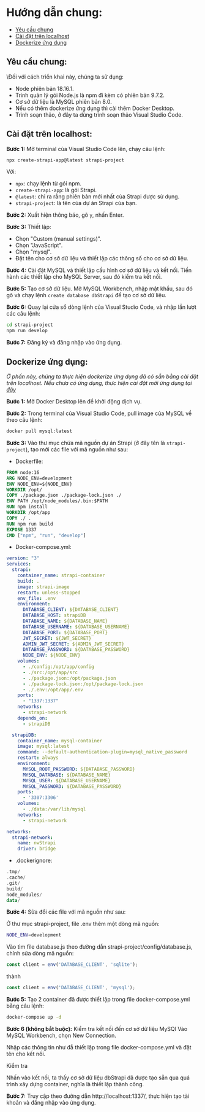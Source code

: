 # Hướng dẫn chung:
- [Yêu cầu chung](#yêu-cầu)
- [Cài đặt trên localhost](#cài-đặt-trên-localhost)
- [Dockerize ứng dụng](#dockerize-ứng-dụng)

## Yêu cầu chung:
\Đối với cách triển khai này, chúng ta sử dụng:
- Node phiên bản 18.16.1.
- Trình quản lý gói Node.js là npm đi kèm có phiên bản 9.7.2.
- Cơ sở dữ liệu là MySQL phiên bản 8.0.
- Nếu có thêm dockerize ứng dụng thì cài thêm Docker Desktop.
- Trình soạn thảo, ở đây ta dùng trình soạn thảo Visual Studio Code.

## Cài đặt trên localhost:
**Bước 1:** Mở terminal của Visual Studio Code lên, chạy câu lệnh:
```bash
npx create-strapi-app@latest strapi-project
```
Với:
- `npx`: chạy lệnh từ gói npm.
- `create-strapi-app`: là gói Strapi.
- `@latest`: chỉ ra rằng phiên bản mới nhất của Strapi được sử dụng.
- `strapi-project`: là tên của dự án Strapi của bạn.

**Bước 2:** Xuất hiện thông báo, gõ `y`, nhấn Enter.

**Bước 3:** Thiết lập:
- Chọn "Custom (manual settings)".
- Chọn "JavaScript".
- Chọn "mysql".
- Đặt tên cho cơ sở dữ liệu và thiết lập các thông số cho cơ sở dữ liệu.

**Bước 4:** Cài đặt MySQL và thiết lập cấu hình cơ sở dữ liệu và kết nối. Tiến hành các thiết lập cho MySQL Server, sau đó kiểm tra kết nối.

**Bước 5:** Tạo cơ sở dữ liệu. Mở MySQL Workbench, nhập mật khẩu, sau đó gõ và chạy lệnh `create database dbStrapi` để tạo cơ sở dữ liệu.

**Bước 6:** Quay lại cửa sổ dòng lệnh của Visual Studio Code, và nhập lần lượt các câu lệnh:
```bash
cd strapi-project
npm run develop
```
**Bước 7:** Đăng ký và đăng nhập vào ứng dụng.

## Dockerize ứng dụng:
*Ở phần này, chúng ta thực hiện dockerize ứng dụng đã có sẵn bằng cài đặt trên localhost. Nếu chưa có ứng dụng, thực hiện cài đặt mới ứng dụng tại [đây](#cài-đặt-trên-localhost)*

**Bước 1:** Mở Docker Desktop lên để khởi động dịch vụ.

**Bước 2:** Trong terminal của Visual Studio Code, pull image của MySQL về theo câu lệnh:
```bash
docker pull mysql:latest
```
**Bước 3:** Vào thư mục chứa mã nguồn dự án Strapi (ở đây tên là `strapi-project`), tạo mới các file với mã nguồn như sau:
- Dockerfile:
```Dockerfile
FROM node:16
ARG NODE_ENV=development
ENV NODE_ENV=${NODE_ENV}
WORKDIR /opt/
COPY ./package.json ./package-lock.json ./
ENV PATH /opt/node_modules/.bin:$PATH
RUN npm install
WORKDIR /opt/app
COPY ./ .
RUN npm run build
EXPOSE 1337
CMD ["npm", "run", "develop"]
```
- Docker-compose.yml:
```yaml
version: "3"
services:
  strapi:
    container_name: strapi-container
    build: .
    image: strapi-image
    restart: unless-stopped
    env_file: .env
    environment:
      DATABASE_CLIENT: ${DATABASE_CLIENT}
      DATABASE_HOST: strapiDB
      DATABASE_NAME: ${DATABASE_NAME}
      DATABASE_USERNAME: ${DATABASE_USERNAME}
      DATABASE_PORT: ${DATABASE_PORT}
      JWT_SECRET: ${JWT_SECRET}
      ADMIN_JWT_SECRET: ${ADMIN_JWT_SECRET}
      DATABASE_PASSWORD: ${DATABASE_PASSWORD}
      NODE_ENV: ${NODE_ENV}
    volumes:
      - ./config:/opt/app/config
      - ./src:/opt/app/src
      - ./package.json:/opt/package.json
      - ./package-lock.json:/opt/package-lock.json
      - ./.env:/opt/app/.env
    ports:
      - "1337:1337"
    networks:
      - strapi-network
    depends_on:
      - strapiDB

  strapiDB:
    container_name: mysql-container
    image: mysql:latest
    command: --default-authentication-plugin=mysql_native_password
    restart: always
    environment:
      MYSQL_ROOT_PASSWORD: ${DATABASE_PASSWORD}
      MYSQL_DATABASE: ${DATABASE_NAME}
      MYSQL_USER: ${DATABASE_USERNAME}
      MYSQL_PASSWORD: ${DATABASE_PASSWORD}
    ports:
      - '3307:3306'
    volumes:
      - ./data:/var/lib/mysql
    networks:
      - strapi-network

networks:
  strapi-network:
    name: nwStrapi
    driver: bridge
```

- .dockerignore:
```kotlin
.tmp/
.cache/
.git/
build/
node_modules/
data/
```

**Bước 4:** Sửa đổi các file với mã nguồn như sau:

Ở thư mục strapi-project, file .env thêm một dòng mã nguồn:
```bash
NODE_ENV=development
```

Vào tìm file database.js theo đường dẫn strapi-project/config/database.js, chỉnh sửa dòng mã nguồn:
```javascript
const client = env('DATABASE_CLIENT', 'sqlite');
```
thành
```javascript
const client = env('DATABASE_CLIENT', 'mysql');
```
**Bước 5:** Tạo 2 container đã được thiết lập trong file docker-compose.yml bằng câu lệnh:

```bash
docker-compose up -d
```
**Bước 6 (không bắt buộc):** Kiểm tra kết nối đến cơ sở dữ liệu MySQl
Vào MySQL Workbench, chọn New Connection.  

Nhập các thông tin như đẫ thiết lập trong file docker-compose.yml và đặt tên cho kết nối.  

Kiểm tra  

Nhấn vào kết nối, ta thấy cơ sở dữ liệu dbStrapi đã được tạo sẵn qua quá trình xây dựng container, nghĩa là thiết lập thành công.  

**Bước 7:** Truy cập theo đường dẫn http://localhost:1337/, thực hiện tạo tài khoản và đăng nhập vào ứng dụng.
